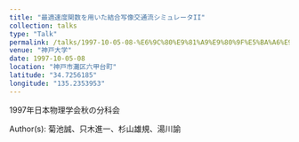 ```yaml
---
title: "最適速度関数を用いた結合写像交通流シミュレータII"
collection: talks
type: "Talk"
permalink: /talks/1997-10-05-08-%E6%9C%80%E9%81%A9%E9%80%9F%E5%BA%A6%E9%96%A2%E6%95%B0%E3%82%92%E7%94%A8%E3%81%84%E3%81%9F%E7%B5%90%E5%90%88%E5%86%99%E5%83%8F%E4%BA%A4%E9%80%9A%E6%B5%81%E3%82%B7%E3%83%9F%E3%83%A5
venue: "神戸大学"
date: 1997-10-05-08
location: "神戸市灘区六甲台町"
latitude: "34.7256185"
longitude: "135.2353953"
---
```


1997年日本物理学会秋の分科会

Author(s): 菊池誠、只木進一、杉山雄規、湯川諭
